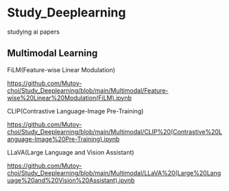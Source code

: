# Study_Deeplearning

studying ai papers

## Multimodal Learning


FiLM(Feature-wise Linear Modulation)

https://github.com/Mutoy-choi/Study_Deeplearning/blob/main/Multimodal/Feature-wise%20Linear%20Modulation(FiLM).ipynb


CLIP(Contrastive Language-Image Pre-Training)

https://github.com/Mutoy-choi/Study_Deeplearning/blob/main/Multimodal/CLIP%20(Contrastive%20Language-Image%20Pre-Training).ipynb


LLaVA(Large Language and Vision Assistant)

https://github.com/Mutoy-choi/Study_Deeplearning/blob/main/Multimodal/LLaVA%20(Large%20Language%20and%20Vision%20Assistant).ipynb
